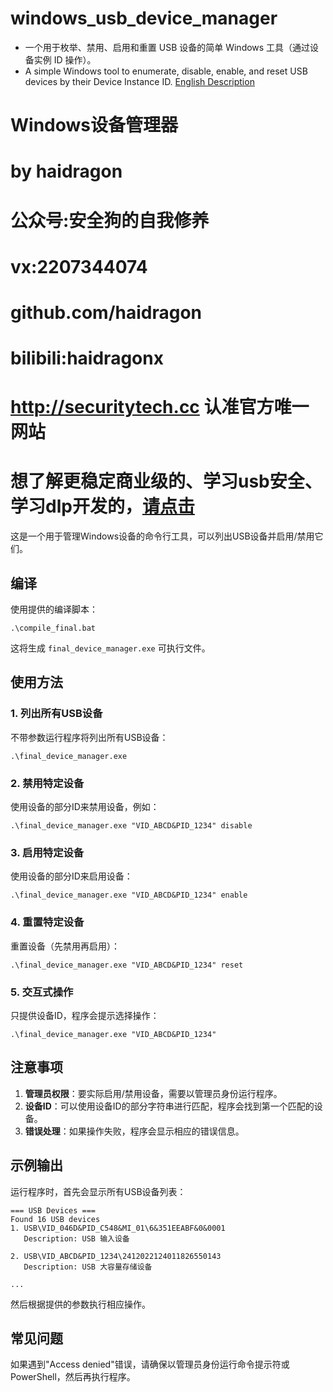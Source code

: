 # windows_usb_device_manager
* 一个用于枚举、禁用、启用和重置 USB 设备的简单 Windows 工具（通过设备实例 ID 操作）。
* A simple Windows tool to enumerate, disable, enable, and reset USB devices by their Device Instance ID. [English Description](./README_EN.md)


# Windows设备管理器

# by haidragon  
# 公众号:安全狗的自我修养
# vx:2207344074
# github.com/haidragon
# bilibili:haidragonx
# http://securitytech.cc 认准官方唯一网站
# 想了解更稳定商业级的、学习usb安全、学习dlp开发的，[请点击](https://github.com/haidragon/haidragon.github.io/blob/main/windows/img/usb/windows%E4%B8%8Ausb%E8%BF%87%E6%BB%A4%E4%B8%8E%E9%80%8F%E4%BC%A0(%E8%99%9A%E6%8B%9F%E5%8C%96)%E8%A7%86%E9%A2%91%E6%95%99%E7%A8%8B.png)
这是一个用于管理Windows设备的命令行工具，可以列出USB设备并启用/禁用它们。

## 编译

使用提供的编译脚本：
```
.\compile_final.bat
```

这将生成 `final_device_manager.exe` 可执行文件。

## 使用方法

### 1. 列出所有USB设备
不带参数运行程序将列出所有USB设备：
```
.\final_device_manager.exe
```

### 2. 禁用特定设备
使用设备的部分ID来禁用设备，例如：
```
.\final_device_manager.exe "VID_ABCD&PID_1234" disable
```

### 3. 启用特定设备
使用设备的部分ID来启用设备：
```
.\final_device_manager.exe "VID_ABCD&PID_1234" enable
```

### 4. 重置特定设备
重置设备（先禁用再启用）：
```
.\final_device_manager.exe "VID_ABCD&PID_1234" reset
```

### 5. 交互式操作
只提供设备ID，程序会提示选择操作：
```
.\final_device_manager.exe "VID_ABCD&PID_1234"
```

## 注意事项

1. **管理员权限**：要实际启用/禁用设备，需要以管理员身份运行程序。
2. **设备ID**：可以使用设备ID的部分字符串进行匹配，程序会找到第一个匹配的设备。
3. **错误处理**：如果操作失败，程序会显示相应的错误信息。

## 示例输出

运行程序时，首先会显示所有USB设备列表：
```
=== USB Devices ===
Found 16 USB devices
1. USB\VID_046D&PID_C548&MI_01\6&351EEABF&0&0001
   Description: USB 输入设备

2. USB\VID_ABCD&PID_1234\2412022124011826550143
   Description: USB 大容量存储设备

...
```

然后根据提供的参数执行相应操作。

## 常见问题

如果遇到"Access denied"错误，请确保以管理员身份运行命令提示符或PowerShell，然后再执行程序。
